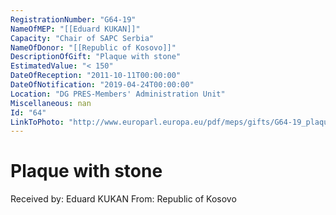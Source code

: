 ```yaml
---
RegistrationNumber: "G64-19"
NameOfMEP: "[[Eduard KUKAN]]"
Capacity: "Chair of SAPC Serbia"
NameOfDonor: "[[Republic of Kosovo]]"
DescriptionOfGift: "Plaque with stone"
EstimatedValue: "< 150"
DateOfReception: "2011-10-11T00:00:00"
DateOfNotification: "2019-04-24T00:00:00"
Location: "DG PRES-Members' Administration Unit"
Miscellaneous: nan
Id: "64"
LinkToPhoto: "http://www.europarl.europa.eu/pdf/meps/gifts/G64-19_plaque_w_stone.jpg"
---
```


# Plaque with stone

Received by: Eduard KUKAN
From: Republic of Kosovo
